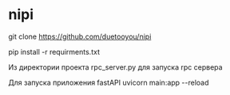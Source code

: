 # nipi 
git clone https://github.com/duetooyou/nipi

pip install -r requirments.txt

Из директории проекта rpc_server.py для запуска rpc сервера

Для запуска приложения fastAPI uvicorn main:app --reload

